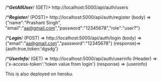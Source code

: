 /******GetAllUser*****/
(GET)> http://localhost:5000/api/auth/users

/******Register*****/
(POST)> http://localhost:5000/api/auth/register
(body) => {"name":"Prashant Singh", "email":"aa@gmail.com","password":"12345678","role":"user?"}


/******Login*****/
(POST) => http://localhost:5000/api/auth/login
(body)  => {"email":"aa@gmail.com","password":"12345678"}
(response)=> {auth:true,token:'dgsdg'}

/******UserInfo*****/
(GET) => http://localhost:5000/api/auth/userinfo
(Header) => {'x-access-token':'token value from login'}
(response) => {userinfo}

This is also deployed on heroku.
